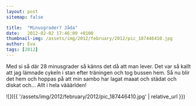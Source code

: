 ```yaml
---
layout: post
sitemap: false

title:  "Minusgrader? Jåda"
date:   2012-02-02 17:46:09 +0100
thumbnail-img: /assets/img/2012/february/2012/pic_187446410.jpg
author: Eva
tags: [2012]
---
```


Med si så där 28 minusgrader så känns det då att man lever. Det var så kallt att jag lämnade cykeln i stan efter träningen och tog bussen hem. Så nu blir det hem och hoppas på att min sambo har lagat maaat och städat och diskat och... Allt i hela vääärlden!

![]({{ '/assets/img/2012/february/2012/pic_187446410.jpg'  | relative_url }})

